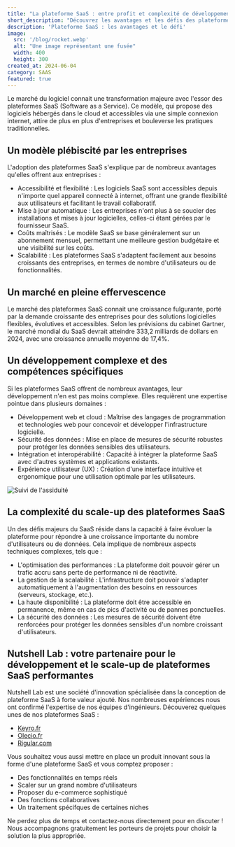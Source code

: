 ```yaml
---
title: "La plateforme SaaS : entre profit et complexité de développement"
short_description: "Découvrez les avantages et les défis des plateformes SaaS, ces logiciels hébergés dans le cloud qui révolutionnent le paysage informatique actuel. Nutshell Lab vous accompagne dans le développement et le scale-up de votre plateforme SaaS."
description: 'Plateforme SaaS : les avantages et le défi'
image:
  src: '/blog/rocket.webp'
  alt: "Une image représentant une fusée"
  width: 400
  height: 300
created_at: 2024-06-04
category: SAAS
featured: true
---
```


Le marché du logiciel connait une transformation majeure avec l'essor des plateformes SaaS (Software as a Service). Ce modèle, qui propose des logiciels hébergés dans le cloud et accessibles via une simple connexion internet, attire de plus en plus d'entreprises et bouleverse les pratiques traditionnelles.

## Un modèle plébiscité par les entreprises

L'adoption des plateformes SaaS s'explique par de nombreux avantages qu'elles offrent aux entreprises :

* Accessibilité et flexibilité : Les logiciels SaaS sont accessibles depuis n'importe quel appareil connecté à internet, offrant une grande flexibilité aux utilisateurs et facilitant le travail collaboratif.
* Mise à jour automatique : Les entreprises n'ont plus à se soucier des installations et mises à jour logicielles, celles-ci étant gérées par le fournisseur SaaS.
* Coûts maîtrisés : Le modèle SaaS se base généralement sur un abonnement mensuel, permettant une meilleure gestion budgétaire et une visibilité sur les coûts.
* Scalabilité : Les plateformes SaaS s'adaptent facilement aux besoins croissants des entreprises, en termes de nombre d'utilisateurs ou de fonctionnalités.

## Un marché en pleine effervescence

Le marché des plateformes SaaS connait une croissance fulgurante, porté par la demande croissante des entreprises pour des solutions logicielles flexibles, évolutives et accessibles. Selon les prévisions du cabinet Gartner, le marché mondial du SaaS devrait atteindre 333,2 milliards de dollars en 2024, avec une croissance annuelle moyenne de 17,4%.

## Un développement complexe et des compétences spécifiques

Si les plateformes SaaS offrent de nombreux avantages, leur développement n'en est pas moins complexe. Elles requièrent une expertise pointue dans plusieurs domaines :

 *  Développement web et cloud : Maîtrise des langages de programmation et technologies web pour concevoir et développer l'infrastructure logicielle.
 *  Sécurité des données : Mise en place de mesures de sécurité robustes pour protéger les données sensibles des utilisateurs.
 *  Intégration et interopérabilité : Capacité à intégrer la plateforme SaaS avec d'autres systèmes et applications existants.
 *  Expérience utilisateur (UX) : Création d'une interface intuitive et ergonomique pour une utilisation optimale par les utilisateurs.

![Suivi de l'assiduité](/blog/suivi_assiduite.webp)

## La complexité du scale-up des plateformes SaaS

Un des défis majeurs du SaaS réside dans la capacité à faire évoluer la plateforme pour répondre à une croissance importante du nombre d'utilisateurs ou de données. Cela implique de nombreux aspects techniques complexes, tels que :

* L'optimisation des performances : La plateforme doit pouvoir gérer un trafic accru sans perte de performance ni de réactivité.
* La gestion de la scalabilité : L'infrastructure doit pouvoir s'adapter automatiquement à l'augmentation des besoins en ressources (serveurs, stockage, etc.).
* La haute disponibilité : La plateforme doit être accessible en permanence, même en cas de pics d'activité ou de pannes ponctuelles.
* La sécurité des données : Les mesures de sécurité doivent être renforcées pour protéger les données sensibles d'un nombre croissant d'utilisateurs.

## Nutshell Lab : votre partenaire pour le développement et le scale-up de plateformes SaaS performantes

Nutshell Lab est une société d'innovation spécialisée dans la conception de plateforme SaaS à forte valeur ajouté. Nos nombreuses expériences nous ont confirmé l'expertise de nos équipes d'ingénieurs. Découverez quelques unes de nos plateformes SaaS :

* [Keyro.fr](https://keyro.fr?utm_source=nutshell-lab)
* [Olecio.fr](https://olecio.fr?utm_source=nutshell-lab)
* [Rigular.com](https://www.rigular.com/fr?utm_source=nutshell-lab)

Vous souhaitez vous aussi mettre en place un produit innovant sous la forme d'une plateforme SaaS et vous comptez proposer :

* Des fonctionnalités en temps réels
* Scaler sur un grand nombre d'utilisateurs
* Proposer du e-commerce sophistiqué
* Des fonctions collaboratives
* Un traitement spécifques de certaines niches

Ne perdez plus de temps et contactez-nous directement pour en discuter ! Nous accompagnons gratuitement les porteurs de projets pour choisir la solution la plus appropriée.
